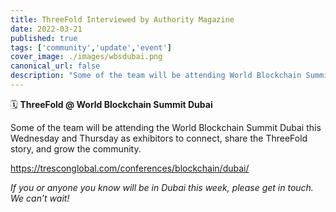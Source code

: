 ```yaml
---
title: ThreeFold Interviewed by Authority Magazine
date: 2022-03-21
published: true
tags: ['community','update','event']
cover_image: ./images/wbsdubai.png
canonical_url: false
description: "Some of the team will be attending World Blockchain Summit in Dubai this week as exhibitors."
---
```


🗓 **ThreeFold @ World Blockchain Summit Dubai**

Some of the team will be attending the World Blockchain Summit Dubai this Wednesday and Thursday as exhibitors to connect, share the ThreeFold story, and grow the community.

https://tresconglobal.com/conferences/blockchain/dubai/

*If you or anyone you know will be in Dubai this week, please get in touch. We can’t wait!*